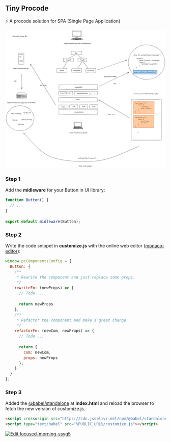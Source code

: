 ## Tiny Procode

⚡ A procode solution for SPA (Single Page Application)

![screenshot](./screenshot.png)

### Step 1

Add the **midleware** for your Button in UI library:

```ts
function Button() {
  // ...
}

export default midleware(Button);
```

### Step 2

Write the code snippet in **customize.js** with the online web editor ([monaco-editor](https://github.com/microsoft/monaco-editor)):

```js
window.pcComponentsConfig = {
  Button: {
    /**
     * Rewrite the component and just replace some props.
     */
    rewriteFn: (newProps) => {
      // Todo ...
      
      return newProps
    },
    /**
     * Refactor the component and make a great change.
     */
    refactorFn: (newCom, newProps) => {
      // Todo ...
      
      return {
        com: newCom,
        props: newProps
      };
    }
  }
};
```

### Step 3

Added the [@babel/standalone](https://github.com/babel/babel/tree/main/packages/babel-standalone) at **index.html** and reload the browser to fetch the new version of customize.js.

```html
<script crossorigin src="https://cdn.jsdelivr.net/npm/@babel/standalone/babel.min.js"></script>
<script type="text/babel" src="%PUBLIC_URL%/customize.js"></script>
```

[![Edit focused-morning-ssyg5](https://codesandbox.io/static/img/play-codesandbox.svg)](https://codesandbox.io/s/focused-morning-ssyg5?fontsize=14&hidenavigation=1&theme=dark)
